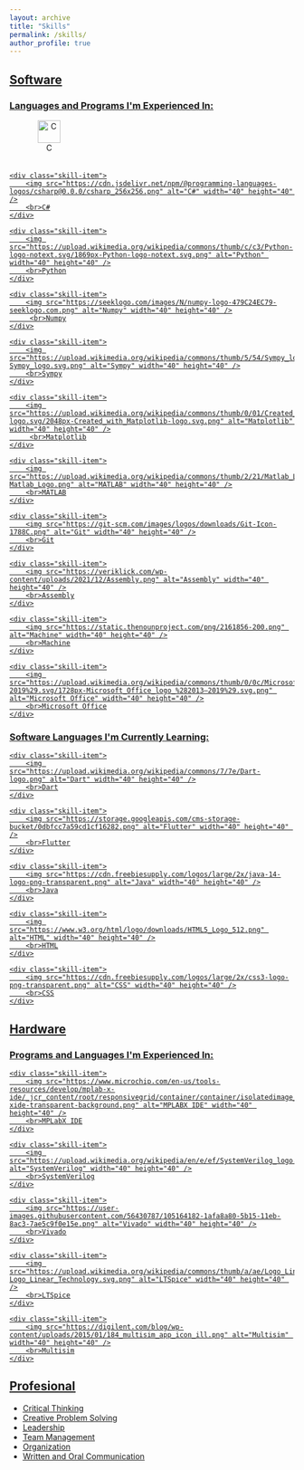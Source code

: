 ```yaml
---
layout: archive
title: "Skills"
permalink: /skills/
author_profile: true
---
```


<style>
  .skill-item {
    display: inline-block;
    text-align: center;
    margin-right: 20px; /* Adjust spacing between icons */
    margin-bottom: 20px; /* Add spacing below the rows */
    width: 140px; /* Adjust the width of each item */
  }

  .skill-icon {
    width: 60px; /* Adjust the width of the icon */
    height: 60px; /* Adjust the height of the icon */
  }
</style>

<h2 align="left"><u>Software<u></h2>
<div align="left">

<h3 align="left">Languages and Programs I'm Experienced In:</h3>
<div align="left">
    <div class="skill-item">
        <img src="https://upload.wikimedia.org/wikipedia/commons/thumb/1/18/C_Programming_Language.svg/926px-C_Programming_Language.svg.png" alt="C" width="40" height="40" />
        <br>C
    </div>

    <div class="skill-item">
        <img src="https://cdn.jsdelivr.net/npm/@programming-languages-logos/csharp@0.0.0/csharp_256x256.png" alt="C#" width="40" height="40" />
        <br>C#
    </div>

    <div class="skill-item">
        <img src="https://upload.wikimedia.org/wikipedia/commons/thumb/c/c3/Python-logo-notext.svg/1869px-Python-logo-notext.svg.png" alt="Python" width="40" height="40" />
        <br>Python
    </div>

    <div class="skill-item">
        <img src="https://seeklogo.com/images/N/numpy-logo-479C24EC79-seeklogo.com.png" alt="Numpy" width="40" height="40" />
         <br>Numpy
    </div>

    <div class="skill-item">
        <img src="https://upload.wikimedia.org/wikipedia/commons/thumb/5/54/Sympy_logo.svg/800px-Sympy_logo.svg.png" alt="Sympy" width="40" height="40" />
        <br>Sympy
    </div>

    <div class="skill-item">
        <img src="https://upload.wikimedia.org/wikipedia/commons/thumb/0/01/Created_with_Matplotlib-logo.svg/2048px-Created_with_Matplotlib-logo.svg.png" alt="Matplotlib" width="40" height="40" />
         <br>Matplotlib
    </div>

    <div class="skill-item">
        <img src="https://upload.wikimedia.org/wikipedia/commons/thumb/2/21/Matlab_Logo.png/667px-Matlab_Logo.png" alt="MATLAB" width="40" height="40" />
        <br>MATLAB
    </div>

    <div class="skill-item">
        <img src="https://git-scm.com/images/logos/downloads/Git-Icon-1788C.png" alt="Git" width="40" height="40" />
        <br>Git
    </div>

    <div class="skill-item">
        <img src="https://veriklick.com/wp-content/uploads/2021/12/Assembly.png" alt="Assembly" width="40" height="40" />
        <br>Assembly
    </div>

    <div class="skill-item">
        <img src="https://static.thenounproject.com/png/2161856-200.png" alt="Machine" width="40" height="40" />
        <br>Machine
    </div>

    <div class="skill-item">
        <img src="https://upload.wikimedia.org/wikipedia/commons/thumb/0/0c/Microsoft_Office_logo_%282013–2019%29.svg/1728px-Microsoft_Office_logo_%282013–2019%29.svg.png" alt="Microsoft Office" width="40" height="40" />
        <br>Microsoft Office
    </div>

<h3 align="left">Software Languages I'm Currently Learning:</h3>
<div align="left">

    <div class="skill-item">
        <img src="https://upload.wikimedia.org/wikipedia/commons/7/7e/Dart-logo.png" alt="Dart" width="40" height="40" />
        <br>Dart
    </div>

    <div class="skill-item">
        <img src="https://storage.googleapis.com/cms-storage-bucket/0dbfcc7a59cd1cf16282.png" alt="Flutter" width="40" height="40" />
        <br>Flutter
    </div>

    <div class="skill-item">
        <img src="https://cdn.freebiesupply.com/logos/large/2x/java-14-logo-png-transparent.png" alt="Java" width="40" height="40" />
        <br>Java
    </div>

    <div class="skill-item">
        <img src="https://www.w3.org/html/logo/downloads/HTML5_Logo_512.png" alt="HTML" width="40" height="40" />
        <br>HTML
    </div>

    <div class="skill-item">
        <img src="https://cdn.freebiesupply.com/logos/large/2x/css3-logo-png-transparent.png" alt="CSS" width="40" height="40" />
        <br>CSS
    </div>

<u><h2 align="left"><u>Hardware<u></h2><u>
<div align="left">

<h3 align="left">Programs and Languages I'm Experienced In:</h3>
<div align="left">

    <div class="skill-item">
        <img src="https://www.microchip.com/en-us/tools-resources/develop/mplab-x-ide/_jcr_content/root/responsivegrid/container/container/isolatedimage_copy/image.coreimg.png/1651140970636/mplab-xide-transparent-background.png" alt="MPLABX IDE" width="40" height="40" />
        <br>MPLabX IDE
    </div>

    <div class="skill-item">
        <img src="https://upload.wikimedia.org/wikipedia/en/e/ef/SystemVerilog_logo.png" alt="SystemVerilog" width="40" height="40" />
        <br>SystemVerilog
    </div>

    <div class="skill-item">
        <img src="https://user-images.githubusercontent.com/56430787/105164182-1afa8a80-5b15-11eb-8ac3-7ae5c9f0e15e.png" alt="Vivado" width="40" height="40" />
        <br>Vivado
    </div>

    <div class="skill-item">
        <img src="https://upload.wikimedia.org/wikipedia/commons/thumb/a/ae/Logo_Linear_Technology.svg/2560px-Logo_Linear_Technology.svg.png" alt="LTSpice" width="40" height="40" />
        <br>LTSpice
    </div>

    <div class="skill-item">
        <img src="https://digilent.com/blog/wp-content/uploads/2015/01/184_multisim_app_icon_ill.png" alt="Multisim" width="40" height="40" />
        <br>Multisim
    </div>
</div>

<h2 align="left"><u>Profesional<u></h2>
<div align="left">

- Critical Thinking
- Creative Problem Solving
- Leadership
- Team Management
- Organization
- Written and Oral Communication

</div>


